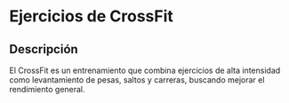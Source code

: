 # Ejercicios de CrossFit

## Descripción
El CrossFit es un entrenamiento que combina ejercicios de alta intensidad como levantamiento de pesas, saltos y carreras, buscando mejorar el rendimiento general.
